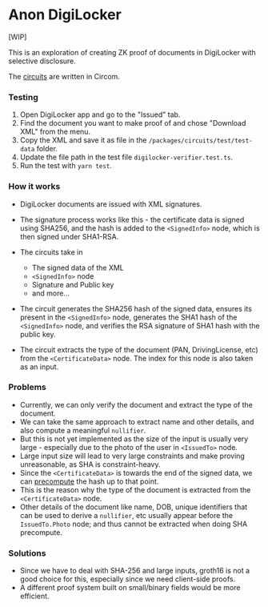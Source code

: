 # Anon DigiLocker

[WIP] 

This is an exploration of creating ZK proof of documents in DigiLocker with selective disclosure.

The [circuits](/packages/circuits/) are written in Circom.


### Testing

1. Open DigiLocker app and go to the "Issued" tab.
2. Find the document you want to make proof of and chose "Download XML" from the menu.
3. Copy the XML and save it as file in the `/packages/circuits/test/test-data` folder.
4. Update the file path in the test file `digilocker-verifier.test.ts`.
5. Run the test with `yarn test`.


### How it works

- DigiLocker documents are issued with XML signatures.
- The signature process works like this - the certificate data is signed using SHA256, and the hash is added to the `<SignedInfo>` node, which is then signed under SHA1-RSA.
- The circuits take in
  - The signed data of the XML
  - `<SignedInfo>` node
  - Signature and Public key
  - and more...
- The circuit generates the SHA256 hash of the signed data, ensures its present in the `<SignedInfo>` node, generates the SHA1 hash of the `<SignedInfo>` node, and verifies the RSA signature of SHA1 hash with the public key.

- The circuit extracts the type of the document (PAN, DrivingLicense, etc) from the `<CertificateData>` node. The index for this node is also taken as an input.


### Problems

- Currently, we can only verify the document and extract the type of the document.
- We can take the same approach to extract name and other details, and also compute a meaningful `nullifier`.
- But this is not yet implemented as the size of the input is usually very large - especially due to the photo of the user in `<IssuedTo>` node.
- Large input size will lead to very large constraints and make proving unreasonable, as SHA is constraint-heavy.
- Since the `<CertificateData>` is towards the end of the signed data, we can [precompute](https://blog.aayushg.com/zkemail/#arbitrary-length-sha256-hashing) the hash up to that point.
- This is the reason why the type of the document is extracted from the `<CertificateData>` node.
- Other details of the document like name, DOB, unique identifiers that can be used to derive a `nullifier`, etc usually appear before the `IssuedTo.Photo` node; and thus cannot be extracted when doing SHA precompute.


### Solutions

- Since we have to deal with SHA-256 and large inputs, groth16 is not a good choice for this, especially since we need client-side proofs.
- A different proof system built on small/binary fields would be more efficient.
